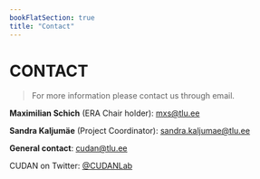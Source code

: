 ```yaml
---
bookFlatSection: true
title: "Contact"
---
```

CONTACT
==  

> For more information please contact us through email.

**Maximilian Schich** (ERA Chair holder): [mxs@tlu.ee](mailto:mxs@tlu.ee "mxs@tlu.ee")  

**Sandra Kaljumäe** (Project Coordinator): [sandra.kaljumae@tlu.ee](sandra.kaljumae@tlu.ee "sandra.kaljumae@tlu.ee")  

**General contact**: [cudan@tlu.ee](mailto:cudan@tlu.ee "cudan@tlu.ee")  

CUDAN on Twitter: [@CUDANLab](https://twitter.com/CUDANLab "@CUDANLab")
